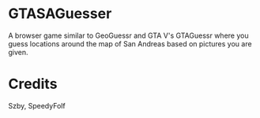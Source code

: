 # GTASAGuesser
A browser game similar to GeoGuessr and GTA V's GTAGuessr where you guess locations around the map of San Andreas based on pictures you are given.
# Credits
Szby, SpeedyFolf
